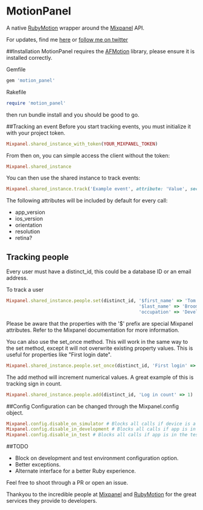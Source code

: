 # MotionPanel
A native [RubyMotion](http://www.rubymotion.com/) wrapper around the [Mixpanel](https://mixpanel.com/) API.

For updates, find me [here](http://www.tombroomfield.com) or [follow me on twitter](https://twitter.com/tom_broomfield)

##Installation
MotionPanel requires the [AFMotion](https://github.com/clayallsopp/afmotion) library, please ensure it is installed correctly.

Gemfile
```ruby
gem 'motion_panel'
```

Rakefile
``` ruby
require 'motion_panel'
```

then run bundle install and you should be good to go.


##Tracking an event
Before you start tracking events, you must initialize it with your project token.

```ruby
Mixpanel.shared_instance_with_token(YOUR_MIXPANEL_TOKEN)
```
From then on, you can simple access the client without the token:

```ruby
Mixpanel.shared_instance
```

You can then use the shared instance to track events:

```ruby
Mixpanel.shared_instance.track('Example event', attribute: 'Value', second_attribute: 'Second value')
```

The following attributes will be included by default for every call:
- app_version
- ios_version
- orientation
- resolution
- retina?

## Tracking people
Every user must have a distinct_id, this could be a database ID or an email address.

To track a user

```ruby
Mixpanel.shared_instance.people.set(distinct_id, '$first_name' => 'Tom',
                                                 '$last_name' => 'Broomfield',
                                                 'occupation' => 'Developer')

```
Please be aware that the properties with the '$' prefix are special Mixpanel attributes. Refer to the Mixpanel documentation for more information.

You can also use the set_once method. This will work in the same way to the set method, except it will not overwrite existing property values. This is useful for properties like "First login date".

```ruby
Mixpanel.shared_instance.people.set_once(distinct_id, 'First login' => '19/04/2015')
```

The add method will increment numerical values. A great example of this is tracking sign in count.

```ruby
Mixpanel.shared_instance.people.add(distinct_id, 'Log in count' => 1)
```

##Config
Configuration can be changed through the Mixpanel.config object.

```ruby
Mixpanel.config.disable_on_simulator # Blocks all calls if device is a simulator. Default: false
Mixpanel.config.disable_in_development # Blocks all calls if app is in development environment. Default: false
Mixpanel.config.disable_in_test # Blocks all calls if app is in the test environment. Default: true
```

##TODO
- Block on development and test environment configuration option.
- Better exceptions.
- Alternate interface for a better Ruby experience.

Feel free to shoot through a PR or open an issue.

Thankyou to the incredible people at [Mixpanel](https://mixpanel.com/) and [RubyMotion](http://www.rubymotion.com/) for the great services they provide to developers.
